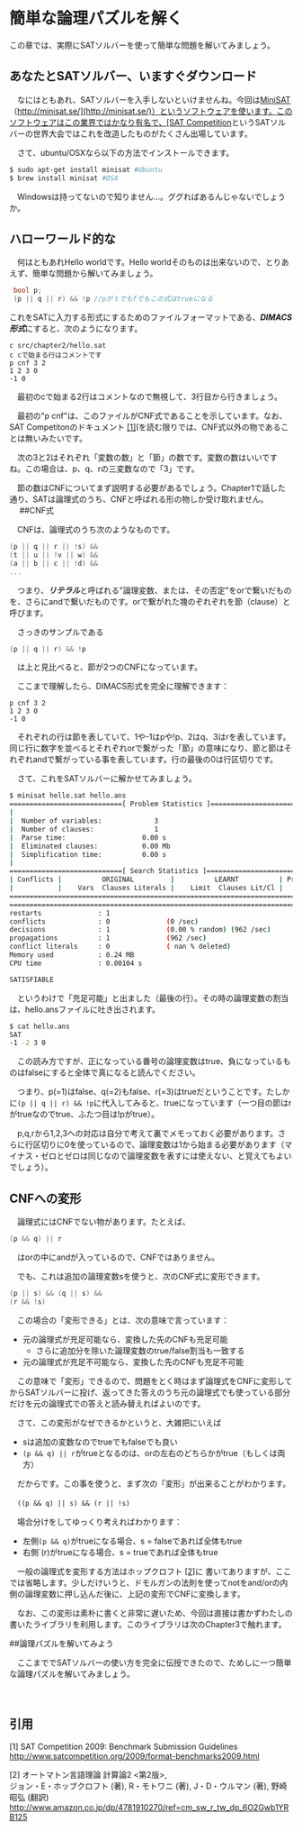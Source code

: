 # 簡単な論理パズルを解く

この章では、実際にSATソルバーを使って簡単な問題を解いてみましょう。

## あなたとSATソルバー、いますぐダウンロード

　なにはともあれ、SATソルバーを入手しないといけませんね。今回は[MiniSAT](http://minisat.se/)（[http://minisat.se/](http://minisat.se/)）というソフトウェアを使います。このソフトウェアはこの業界ではかなり有名で、[SAT Competition](http://www.satcompetition.org/)というSATソルバーの世界大会ではこれを改造したものがたくさん出場しています。

　さて、ubuntu/OSXなら以下の方法でインストールできます。

```bash
$ sudo apt-get install minisat #Ubuntu
$ brew install minisat #OSX
```

　Windowsは持ってないので知りません…。ググればあるんじゃないでしょうか。

## ハローワールド的な

　何はともあれHello worldです。Hello worldそのものは出来ないので、とりあえず、簡単な問題から解いてみましょう。

```c++
 bool p;
 (p || q || r) && !p //pがｔでもfでもこの式はtrueになる
```

これをSATに入力する形式にするためのファイルフォーマットである、***DIMACS形式***にすると、次のようになります。

```DIMACS
c src/chapter2/hello.sat
c cで始まる行はコメントです
p cnf 3 2
1 2 3 0
-1 0
```

　最初のcで始まる2行はコメントなので無視して、3行目から行きましょう。

　最初の"p cnf"は、このファイルがCNF式であることを示しています。なお、SAT Competitonのドキュメント [\[1\]][1](を読む限りでは、CNF式以外の物であることは無いみたいです。

　次の3と2はそれぞれ「変数の数」と「節」の数です。変数の数はいいですね。この場合は、p、q、rの三変数なので「3」です。

　節の数はCNFについてまず説明する必要があるでしょう。Chapter1で話した通り、SATは論理式のうち、CNFと呼ばれる形の物しか受け取れません。
　
##CNF式

　CNFは、論理式のうち次のようなものです。

```cpp
(p || q || r || !s) &&
(t || u || !v || w) &&
(a || b || c || !d) &&
...
```
　つまり、***リテラル***と呼ばれる"論理変数、または、その否定"をorで繋いだものを、さらにandで繋いだものです。orで繋がれた塊のぞれぞれを節（clause）と呼びます。

　さっきのサンプルである

```cpp
(p || q || r) && !p
```

　は上と見比べると、節が2つのCNFになっています。

　ここまで理解したら、DIMACS形式を完全に理解できます：

```DIMACS
p cnf 3 2
1 2 3 0
-1 0
```

　それぞれの行は節を表していて、1や-1はpや!p、2はq、3はrを表しています。同じ行に数字を並べるとそれぞれorで繋がった「節」の意味になり、節と節はそれぞれandで繋がっている事を表しています。行の最後の0は行区切りです。

　さて、これをSATソルバーに解かせてみましょう。

```bash
$ minisat hello.sat hello.ans
============================[ Problem Statistics ]=============================
|                                                                             |
|  Number of variables:             3                                         |
|  Number of clauses:               1                                         |
|  Parse time:                   0.00 s                                       |
|  Eliminated clauses:           0.00 Mb                                      |
|  Simplification time:          0.00 s                                       |
|                                                                             |
============================[ Search Statistics ]==============================
| Conflicts |          ORIGINAL         |          LEARNT          | Progress |
|           |    Vars  Clauses Literals |    Limit  Clauses Lit/Cl |          |
===============================================================================
===============================================================================
restarts              : 1
conflicts             : 0              (0 /sec)
decisions             : 1              (0.00 % random) (962 /sec)
propagations          : 1              (962 /sec)
conflict literals     : 0              ( nan % deleted)
Memory used           : 0.24 MB
CPU time              : 0.00104 s

SATISFIABLE
```

　というわけで「充足可能」と出ました（最後の行）。その時の論理変数の割当は、hello.ansファイルに吐き出されます。

```bash
$ cat hello.ans
SAT
-1 -2 3 0
```

　この読み方ですが、正になっている番号の論理変数はtrue、負になっているものはfalseにすると全体で真になると読んでください。

　つまり、p(=1)はfalse、q(=2)もfalse、r(=3)はtrueだということです。たしかに`(p || q || r) && !p`に代入してみると、trueになっています（一つ目の節はrがtrueなのでtrue、ふたつ目は!pがtrue）。

　p,q,rから1,2,3への対応は自分で考えて裏でメモっておく必要があります。さらに行区切りに0を使っているので、論理変数は1から始まる必要があります（マイナス・ゼロとゼロは同じなので論理変数を表すには使えない、と覚えてもよいでしょう）。

## CNFへの変形

　論理式にはCNFでない物があります。たとえば、

```cpp
(p && q) || r
```

　はorの中にandが入っているので、CNFではありません。

　でも、これは追加の論理変数sを使うと、次のCNF式に変形できます。

```cpp
(p || s) && (q || s) &&
(r && !s)
```

　この場合の「変形できる」とは、次の意味で言っています：

 - 元の論理式が充足可能なら、変換した先のCNFも充足可能
   - さらに追加分を除いた論理変数のtrue/false割当も一致する
 - 元の論理式が充足不可能なら、変換した先のCNFも充足不可能

　この意味で「変形」できるので、問題をとく時はまず論理式をCNFに変形してからSATソルバーに投げ、返ってきた答えのうち元の論理式でも使っている部分だけを元の論理式での答えと読み替えればよいのです。

　さて、この変形がなぜできるかというと、大雑把にいえば

 - sは追加の変数なのでtrueでもfalseでも良い
 - `(p && q) || r`がtrueとなるのは、orの左右のどちらかがtrue（もしくは両方）

　だからです。この事を使うと、まず次の「変形」が出来ることがわかります。

　`((p && q) || s) && (r || !s)`

　場合分けをしてゆっくり考えればわかります：
 - 左側`(p && q)`がtrueになる場合、s = falseであれば全体もtrue
 - 右側`(r)がtrueになる場合、s = trueであれば全体もtrue

　一般の論理式を変形する方法はホップクロフト [\[2\]][2]に
書いてありますが、ここでは省略します。少しだけいうと、ドモルガンの法則を使ってnotをand/orの内側の論理変数に押し込んだ後に、上記の変形でCNFに変換します。

　なお、この変形は素朴に書くと非常に遅いため、今回は直接は書かずわたしの書いたライブラリを利用します。このライブラリは次のChapter3で触れます。

##論理パズルを解いてみよう

　ここまででSATソルバーの使い方を完全に伝授できたので、ためしに一つ簡単な論理パズルを解いてみましょう。

　

## 引用
\[1\] SAT Competition 2009: Benchmark Submission Guidelines    
http://www.satcompetition.org/2009/format-benchmarks2009.html

[1]: http://www.satcompetition.org/2009/format-benchmarks2009.html "SAT Competition 2009: Benchmark Submission Guidelines"

\[2\] オートマトン言語理論 計算論2 <第2版>,    
ジョン・E・ホッブクロフト (著), R・モトワニ (著), J・D・ウルマン (著), 野崎 昭弘 (翻訳)    
http://www.amazon.co.jp/dp/4781910270/ref=cm_sw_r_tw_dp_6O2Gwb1YRB125

[2]: http://www.amazon.co.jp/dp/4781910270/ref=cm_sw_r_tw_dp_6O2Gwb1YRB125 "オートマトン言語理論 計算論2 <第2版>"

